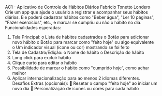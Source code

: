 AC1 - Aplicativo de Controle de Hábitos Diários
Fabrício Tonetto Londero
Crie um app que ajude o usuário a registrar e acompanhar seus hábitos diários.
Ele poderá cadastrar hábitos como "Beber água", "Ler 10 páginas", "Fazer
exercícios", etc., e marcar se cumpriu ou não o hábito no dia.
Funcionalidades esperadas:
1. Tela Principal:
o Lista de hábitos cadastrados
o Botão para adicionar novo hábito
o Botão para marcar como "feito hoje" ou algo equivalente
o Um indicador visual (ícone ou cor) mostrando se foi feito
2. Tela de Cadastro/Edição:
o Nome do hábito
o Descrição do hábito
3. Long click para excluir hábito
4. Clique curto para editar o hábito
5. Possibilidade de marcar o hábito como "cumprido hoje”, como achar
melhor
6. Aplicar internacionalização para ao menos 2 idiomas diferentes.
Desafios Extras (opcionais):
 Resetar o campo "feito hoje" ao iniciar um novo dia
 Personalização de ícones ou cores para cada hábito

